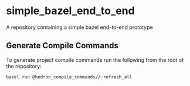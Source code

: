# simple_bazel_end_to_end
A repository containing a simple bazel end-to-end prototype

## Generate Compile Commands
To generate project compile commands run the following from the root of the repository:

```bash
bazel run @hedron_compile_commands//:refresh_all
```